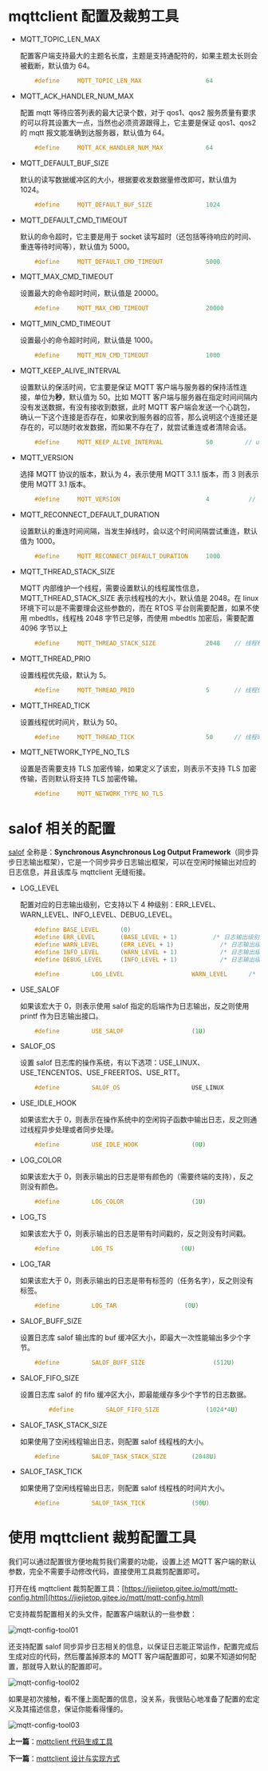 
# mqttclient 配置及裁剪工具

- MQTT_TOPIC_LEN_MAX

    配置客户端支持最大的主题名长度，主题是支持通配符的，如果主题太长则会被截断，默认值为 64。

    ```c
        #define     MQTT_TOPIC_LEN_MAX                  64
    ```

- MQTT_ACK_HANDLER_NUM_MAX

    配置 mqtt 等待应答列表的最大记录个数，对于 qos1、qos2 服务质量有要求的可以将其设置大一点，当然也必须资源跟得上，它主要是保证 qos1、qos2 的 mqtt 报文能准确到达服务器，默认值为 64。

    ```c
        #define     MQTT_ACK_HANDLER_NUM_MAX            64
    ```

- MQTT_DEFAULT_BUF_SIZE

    默认的读写数据缓冲区的大小，根据要收发数据量修改即可，默认值为 1024。

    ```c
        #define     MQTT_DEFAULT_BUF_SIZE               1024
    ```

- MQTT_DEFAULT_CMD_TIMEOUT

    默认的命令超时，它主要是用于 socket 读写超时（还包括等待响应的时间、重连等待时间等），默认值为 5000。

    ```c
        #define     MQTT_DEFAULT_CMD_TIMEOUT            5000
    ```

- MQTT_MAX_CMD_TIMEOUT

    设置最大的命令超时时间，默认值是 20000。

    ```c
        #define     MQTT_MAX_CMD_TIMEOUT                20000
    ```

- MQTT_MIN_CMD_TIMEOUT

    设置最小的命令超时时间，默认值是 1000。

    ```c
        #define     MQTT_MIN_CMD_TIMEOUT                1000
    ```

- MQTT_KEEP_ALIVE_INTERVAL

    设置默认的保活时间，它主要是保证 MQTT 客户端与服务器的保持活性连接，单位为**秒**，默认值为 50。比如 MQTT 客户端与服务器在指定时间间隔内没有发送数据，有没有接收到数据，此时 MQTT 客户端会发送一个心跳包，确认一下这个连接是否存在，如果收到服务器的应答，那么说明这个连接还是存在的，可以随时收发数据，而如果不存在了，就尝试重连或者清除会话。

    ```c
        #define     MQTT_KEEP_ALIVE_INTERVAL            50         // unit: second
    ```

- MQTT_VERSION

    选择 MQTT 协议的版本，默认为 4，表示使用 MQTT 3.1.1 版本，而 3 则表示使用 MQTT 3.1 版本。

    ```c
        #define     MQTT_VERSION                        4           // 4 is mqtt 3.1.1
    ```

- MQTT_RECONNECT_DEFAULT_DURATION

    设置默认的重连时间间隔，当发生掉线时，会以这个时间间隔尝试重连，默认值为 1000。

    ```c
        #define     MQTT_RECONNECT_DEFAULT_DURATION     1000
    ```

- MQTT_THREAD_STACK_SIZE

    MQTT 内部维护一个线程，需要设置默认的线程属性信息，MQTT_THREAD_STACK_SIZE 表示线程栈的大小，默认值是 2048。在 linux 环境下可以是不需要理会这些参数的，而在 RTOS 平台则需要配置，如果不使用 mbedtls，线程栈 2048 字节已足够，而使用 mbedtls 加密后，需要配置 4096 字节以上

    ```c
        #define     MQTT_THREAD_STACK_SIZE              2048    // 线程栈
    ```

- MQTT_THREAD_PRIO

    设置线程优先级，默认为 5。

    ```c
        #define     MQTT_THREAD_PRIO                    5       // 线程优先级
    ```

- MQTT_THREAD_TICK

    设置线程优时间片，默认为 50。

    ```c
        #define     MQTT_THREAD_TICK                    50      // 线程时间片
    ```

- MQTT_NETWORK_TYPE_NO_TLS

    设置是否需要支持 TLS 加密传输，如果定义了该宏，则表示不支持 TLS 加密传输，否则默认将支持 TLS 加密传输。

    ```c
        #define     MQTT_NETWORK_TYPE_NO_TLS
    ```

# salof 相关的配置

[salof](https://github.com/jiejieTop/salof) 全称是：**Synchronous Asynchronous Log Output Framework**（同步异步日志输出框架），它是一个同步异步日志输出框架，可以在空闲时候输出对应的日志信息，并且该库与 mqttclient 无缝衔接。

- LOG_LEVEL
  
    配置对应的日志输出级别，它支持以下 4 种级别：ERR_LEVEL、WARN_LEVEL、INFO_LEVEL、DEBUG_LEVEL。

    ```c
        #define BASE_LEVEL      (0)
        #define ERR_LEVEL       (BASE_LEVEL + 1)          /* 日志输出级别：错误级别（高优先级） */
        #define WARN_LEVEL      (ERR_LEVEL + 1)             /* 日志输出级别：警告级别（中优先级） */
        #define INFO_LEVEL      (WARN_LEVEL + 1)            /* 日志输出级别：信息级别（低优先级） */
        #define DEBUG_LEVEL     (INFO_LEVEL + 1)            /* 日志输出级别：调试级别（更低优先级） */

        #define         LOG_LEVEL                   WARN_LEVEL      /* 日志输出级别 */
    ```

- USE_SALOF

    如果该宏大于 0，则表示使用 salof 指定的后端作为日志输出，反之则使用 printf 作为日志输出接口。

    ```c
        #define         USE_SALOF                   (1U)
    ```

- SALOF_OS

    设置 salof 日志库的操作系统，有以下选项：USE_LINUX、USE_TENCENTOS、USE_FREERTOS、USE_RTT。

    ```c
        #define         SALOF_OS                    USE_LINUX
    ```

- USE_IDLE_HOOK

    如果该宏大于 0，则表示在操作系统中的空闲钩子函数中输出日志，反之则通过线程异步处理或者同步处理。

    ```c
        #define         USE_IDLE_HOOK               (0U)
    ```

- LOG_COLOR

    如果该宏大于 0，则表示输出的日志是带有颜色的（需要终端的支持），反之则没有颜色。

    ```c
        #define         LOG_COLOR                   (1U)
    ```

- LOG_TS

    如果该宏大于 0，则表示输出的日志是带有时间戳的，反之则没有时间戳。

    ```c
        #define         LOG_TS                   (0U)
    ```

- LOG_TAR

    如果该宏大于 0，则表示输出的日志是带有标签的（任务名字），反之则没有标签。

    ```c
        #define         LOG_TAR                   (0U)
    ```

- SALOF_BUFF_SIZE

    设置日志库 salof 输出库的 buf 缓冲区大小，即最大一次性能输出多少个字节。

    ```c
        #define         SALOF_BUFF_SIZE                   (512U)
    ```

- SALOF_FIFO_SIZE

    设置日志库 salof 的 fifo 缓冲区大小，即最能缓存多少个字节的日志数据。

    ```c
            #define         SALOF_FIFO_SIZE             (1024*4U)
    ```

- SALOF_TASK_STACK_SIZE

    如果使用了空闲线程输出日志，则配置 salof 线程栈的大小。

    ```c
        #define         SALOF_TASK_STACK_SIZE       (2048U)
    ```

- SALOF_TASK_TICK

    如果使用了空闲线程输出日志，则配置 salof 线程栈的时间片大小。

    ```c
        #define         SALOF_TASK_TICK             (50U)
    ```

# 使用 mqttclient 裁剪配置工具

我们可以通过配置很方便地裁剪我们需要的功能，设置上述 MQTT 客户端的默认参数，完全不需要手动修改代码，直接使用工具裁剪配置即可。

打开在线 mqttclient 裁剪配置工具：[https://jiejietop.gitee.io/mqtt/mqtt-config.html](https://jiejietop.gitee.io/mqtt/mqtt-config.html)

它支持裁剪配置相关的头文件，配置客户端默认的一些参数：

![mqtt-config-tool01](http://qiniu.jiejie01.top/mqtt-config-tool01.png)

还支持配置 salof 同步异步日志相关的信息，以保证日志能正常运作，配置完成后生成对应的代码，然后覆盖掉原本的 MQTT 客户端配置即可，如果不知道如何配置，那就导入默认的配置即可。

![mqtt-config-tool02](http://qiniu.jiejie01.top/mqtt-config-tool02.png)

如果是初次接触，看不懂上面配置的信息，没关系，我很贴心地准备了配置的宏定义及其描述信息，保证你能看得懂的。

![mqtt-config-tool03](http://qiniu.jiejie01.top/mqtt-config-tool03.png)


**上一篇**：[mqttclient 代码生成工具](./mqtt-tool.md)

**下一篇**：[mqttclient 设计与实现方式](./mqtt-design.md)
